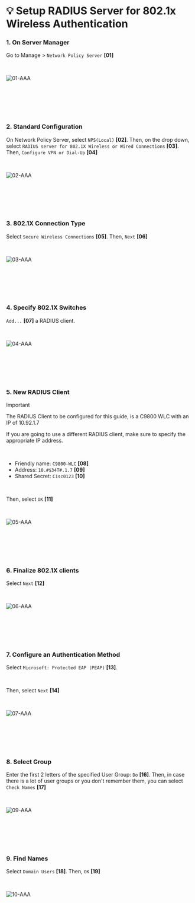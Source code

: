 
<!-- Your monitor number = #$34T# -->

# 💡 Setup RADIUS Server for 802.1x Wireless Authentication

### 1. On Server Manager
Go to Manage > `Network Policy Server` __[01]__

<br>

![01-AAA](<img/AAA-01.png>)

&nbsp;
---
&nbsp;


### 2. Standard Configuration
On Network Policy Server, select `NPS(Local)` __[02]__. Then, on the drop down, select `RADIUS server for 802.1X Wireless or Wired Connections` __[03]__. Then, `Configure VPN or Dial-Up` __[04]__

<br>

![02-AAA](<img/AAA-02.png>)

&nbsp;
---
&nbsp;

### 3. 802.1X Connection Type
Select `Secure Wireless Connections` __[05]__. Then, `Next` __[06]__

<br>

![03-AAA](<img/AAA-03.png>)

&nbsp;
---
&nbsp;

### 4. Specify 802.1X Switches
`Add...` __[07]__ a RADIUS client.

<br>

![04-AAA](<img/AAA-04.png>)

&nbsp;
---
&nbsp;

### 5. New RADIUS Client
> [!IMPORTANT]
> The RADIUS Client to be configured for this guide, is a C9800 WLC with an IP of 10.92.1.7
>  
> If you are going to use a different RADIUS client, make sure to specify the appropriate IP address.

<br>

- Friendly name: `C9800-WLC` __[08]__  
- Address: `10.#$34T#.1.7` __[09]__
- Shared Secret: `C1sc0123` __[10]__

<br>

Then, select `OK` __[11]__

<br>

![05-AAA](<img/AAA-05.png>)

&nbsp;
---
&nbsp;

### 6. Finalize 802.1X clients
Select `Next` __[12]__

<br>

![06-AAA](<img/AAA-06.png>)

&nbsp;
---
&nbsp;

### 7. Configure an Authentication Method
Select `Microsoft: Protected EAP (PEAP)` __[13]__.  

<br>

Then, select `Next` __[14]__

<br>

![07-AAA](<img/AAA-07.png>)

&nbsp;
---
&nbsp;

### 8. Select Group
Enter the first 2 letters of the specified User Group: `Do` __[16]__. Then, in case there is a lot of user groups or you don't remember them, you can select `Check Names` __[17]__

<br>

![09-AAA](<img/AAA-09.png>)

&nbsp;
---
&nbsp;

### 9. Find Names
Select `Domain Users` __[18]__. Then, `OK` __[19]__

<br>

![10-AAA](<img/AAA-10.png>)

&nbsp;
---
&nbsp;
